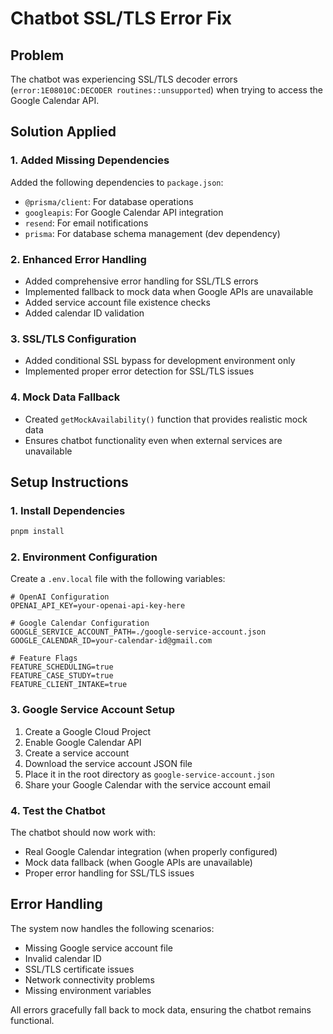 # Chatbot SSL/TLS Error Fix

## Problem

The chatbot was experiencing SSL/TLS decoder errors (`error:1E08010C:DECODER routines::unsupported`) when trying to access the Google Calendar API.

## Solution Applied

### 1. Added Missing Dependencies

Added the following dependencies to `package.json`:

- `@prisma/client`: For database operations
- `googleapis`: For Google Calendar API integration
- `resend`: For email notifications
- `prisma`: For database schema management (dev dependency)

### 2. Enhanced Error Handling

- Added comprehensive error handling for SSL/TLS errors
- Implemented fallback to mock data when Google APIs are unavailable
- Added service account file existence checks
- Added calendar ID validation

### 3. SSL/TLS Configuration

- Added conditional SSL bypass for development environment only
- Implemented proper error detection for SSL/TLS issues

### 4. Mock Data Fallback

- Created `getMockAvailability()` function that provides realistic mock data
- Ensures chatbot functionality even when external services are unavailable

## Setup Instructions

### 1. Install Dependencies

```bash
pnpm install
```

### 2. Environment Configuration

Create a `.env.local` file with the following variables:

```env
# OpenAI Configuration
OPENAI_API_KEY=your-openai-api-key-here

# Google Calendar Configuration
GOOGLE_SERVICE_ACCOUNT_PATH=./google-service-account.json
GOOGLE_CALENDAR_ID=your-calendar-id@gmail.com

# Feature Flags
FEATURE_SCHEDULING=true
FEATURE_CASE_STUDY=true
FEATURE_CLIENT_INTAKE=true
```

### 3. Google Service Account Setup

1. Create a Google Cloud Project
2. Enable Google Calendar API
3. Create a service account
4. Download the service account JSON file
5. Place it in the root directory as `google-service-account.json`
6. Share your Google Calendar with the service account email

### 4. Test the Chatbot

The chatbot should now work with:

- Real Google Calendar integration (when properly configured)
- Mock data fallback (when Google APIs are unavailable)
- Proper error handling for SSL/TLS issues

## Error Handling

The system now handles the following scenarios:

- Missing Google service account file
- Invalid calendar ID
- SSL/TLS certificate issues
- Network connectivity problems
- Missing environment variables

All errors gracefully fall back to mock data, ensuring the chatbot remains functional.
